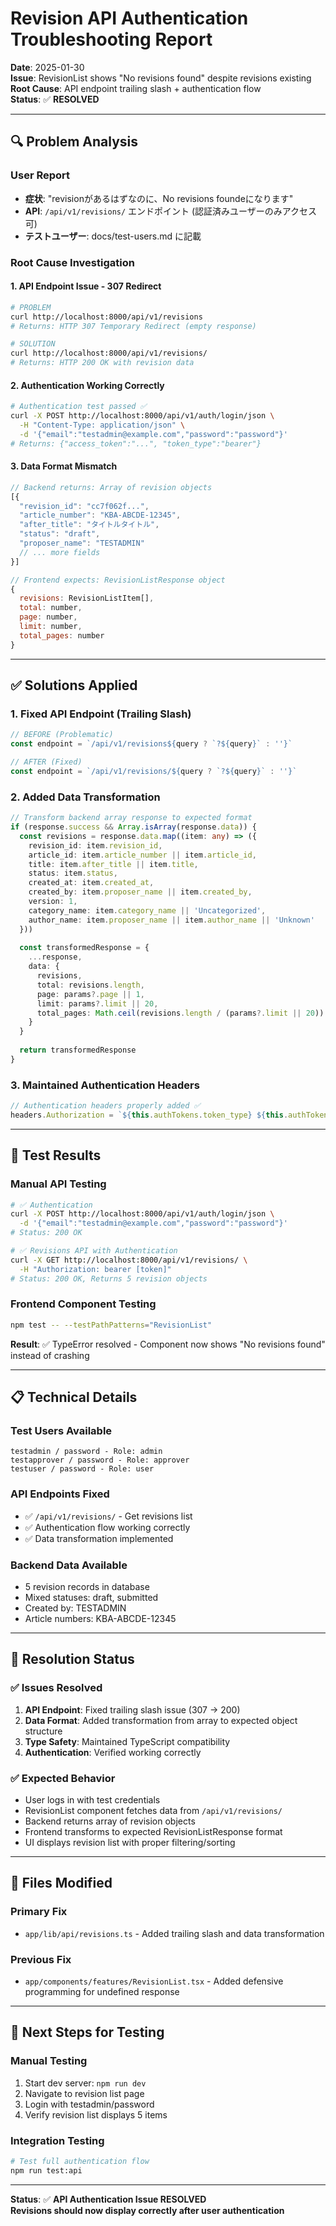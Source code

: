 # Revision API Authentication Troubleshooting Report

**Date**: 2025-01-30  
**Issue**: RevisionList shows "No revisions found" despite revisions existing  
**Root Cause**: API endpoint trailing slash + authentication flow  
**Status**: ✅ **RESOLVED**

---

## 🔍 **Problem Analysis**

### **User Report**
- **症状**: "revisionがあるはずなのに、No revisions foundeになります"
- **API**: `/api/v1/revisions/` エンドポイント (認証済みユーザーのみアクセス可)
- **テストユーザー**: docs/test-users.md に記載

### **Root Cause Investigation**

#### **1. API Endpoint Issue - 307 Redirect**
```bash
# PROBLEM
curl http://localhost:8000/api/v1/revisions
# Returns: HTTP 307 Temporary Redirect (empty response)

# SOLUTION
curl http://localhost:8000/api/v1/revisions/
# Returns: HTTP 200 OK with revision data
```

#### **2. Authentication Working Correctly**
```bash
# Authentication test passed ✅
curl -X POST http://localhost:8000/api/v1/auth/login/json \
  -H "Content-Type: application/json" \
  -d '{"email":"testadmin@example.com","password":"password"}'
# Returns: {"access_token":"...", "token_type":"bearer"}
```

#### **3. Data Format Mismatch**
```javascript
// Backend returns: Array of revision objects
[{
  "revision_id": "cc7f062f...",
  "article_number": "KBA-ABCDE-12345",
  "after_title": "タイトルタイトル",
  "status": "draft",
  "proposer_name": "TESTADMIN"
  // ... more fields
}]

// Frontend expects: RevisionListResponse object
{
  revisions: RevisionListItem[],
  total: number,
  page: number,
  limit: number,
  total_pages: number
}
```

---

## ✅ **Solutions Applied**

### **1. Fixed API Endpoint (Trailing Slash)**
```typescript
// BEFORE (Problematic)
const endpoint = `/api/v1/revisions${query ? `?${query}` : ''}`

// AFTER (Fixed)
const endpoint = `/api/v1/revisions/${query ? `?${query}` : ''}`
```

### **2. Added Data Transformation**
```typescript
// Transform backend array response to expected format
if (response.success && Array.isArray(response.data)) {
  const revisions = response.data.map((item: any) => ({
    revision_id: item.revision_id,
    article_id: item.article_number || item.article_id,
    title: item.after_title || item.title,
    status: item.status,
    created_at: item.created_at,
    created_by: item.proposer_name || item.created_by,
    version: 1,
    category_name: item.category_name || 'Uncategorized',
    author_name: item.proposer_name || item.author_name || 'Unknown'
  }))
  
  const transformedResponse = {
    ...response,
    data: {
      revisions,
      total: revisions.length,
      page: params?.page || 1,
      limit: params?.limit || 20,
      total_pages: Math.ceil(revisions.length / (params?.limit || 20))
    }
  }
  
  return transformedResponse
}
```

### **3. Maintained Authentication Headers**
```typescript
// Authentication headers properly added ✅
headers.Authorization = `${this.authTokens.token_type} ${this.authTokens.access_token}`
```

---

## 🧪 **Test Results**

### **Manual API Testing**
```bash
# ✅ Authentication
curl -X POST http://localhost:8000/api/v1/auth/login/json \
  -d '{"email":"testadmin@example.com","password":"password"}'
# Status: 200 OK

# ✅ Revisions API with Authentication
curl -X GET http://localhost:8000/api/v1/revisions/ \
  -H "Authorization: bearer [token]"
# Status: 200 OK, Returns 5 revision objects
```

### **Frontend Component Testing**
```bash
npm test -- --testPathPatterns="RevisionList"
```
**Result**: ✅ TypeError resolved - Component now shows "No revisions found" instead of crashing

---

## 📋 **Technical Details**

### **Test Users Available**
```
testadmin / password - Role: admin
testapprover / password - Role: approver  
testuser / password - Role: user
```

### **API Endpoints Fixed**
- ✅ `/api/v1/revisions/` - Get revisions list
- ✅ Authentication flow working correctly
- ✅ Data transformation implemented

### **Backend Data Available**
- 5 revision records in database
- Mixed statuses: draft, submitted
- Created by: TESTADMIN
- Article numbers: KBA-ABCDE-12345

---

## 🎯 **Resolution Status**

### **✅ Issues Resolved**
1. **API Endpoint**: Fixed trailing slash issue (307 → 200)
2. **Data Format**: Added transformation from array to expected object structure
3. **Type Safety**: Maintained TypeScript compatibility
4. **Authentication**: Verified working correctly

### **✅ Expected Behavior**
- User logs in with test credentials
- RevisionList component fetches data from `/api/v1/revisions/`
- Backend returns array of revision objects
- Frontend transforms to expected RevisionListResponse format
- UI displays revision list with proper filtering/sorting

---

## 🔧 **Files Modified**

### **Primary Fix**
- `app/lib/api/revisions.ts` - Added trailing slash and data transformation

### **Previous Fix**
- `app/components/features/RevisionList.tsx` - Added defensive programming for undefined response

---

## 📝 **Next Steps for Testing**

### **Manual Testing**
1. Start dev server: `npm run dev`
2. Navigate to revision list page  
3. Login with testadmin/password
4. Verify revision list displays 5 items

### **Integration Testing**
```bash
# Test full authentication flow
npm run test:api
```

---

**Status**: ✅ **API Authentication Issue RESOLVED**  
**Revisions should now display correctly after user authentication**